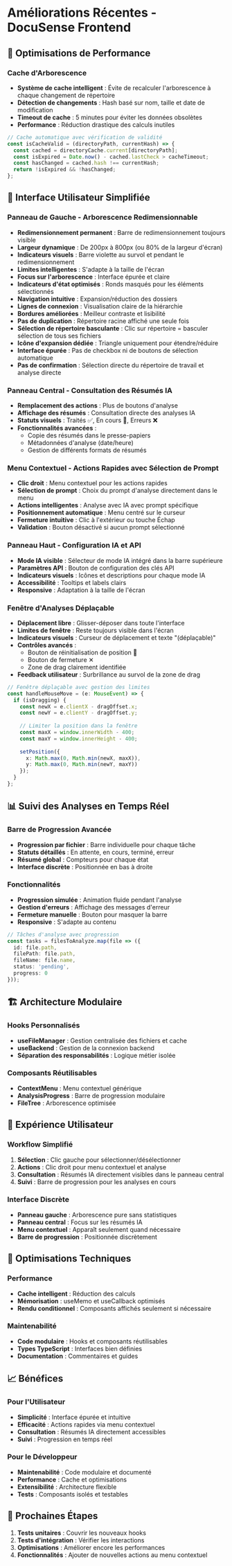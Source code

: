 # Améliorations Récentes - DocuSense Frontend

## 🚀 Optimisations de Performance

### Cache d'Arborescence
- **Système de cache intelligent** : Évite de recalculer l'arborescence à chaque changement de répertoire
- **Détection de changements** : Hash basé sur nom, taille et date de modification
- **Timeout de cache** : 5 minutes pour éviter les données obsolètes
- **Performance** : Réduction drastique des calculs inutiles

```typescript
// Cache automatique avec vérification de validité
const isCacheValid = (directoryPath, currentHash) => {
  const cached = directoryCache.current[directoryPath];
  const isExpired = Date.now() - cached.lastCheck > cacheTimeout;
  const hasChanged = cached.hash !== currentHash;
  return !isExpired && !hasChanged;
};
```

## 🎯 Interface Utilisateur Simplifiée

### Panneau de Gauche - Arborescence Redimensionnable
- **Redimensionnement permanent** : Barre de redimensionnement toujours visible
- **Largeur dynamique** : De 200px à 800px (ou 80% de la largeur d'écran)
- **Indicateurs visuels** : Barre violette au survol et pendant le redimensionnement
- **Limites intelligentes** : S'adapte à la taille de l'écran
- **Focus sur l'arborescence** : Interface épurée et claire
- **Indicateurs d'état optimisés** : Ronds masqués pour les éléments sélectionnés
- **Navigation intuitive** : Expansion/réduction des dossiers
- **Lignes de connexion** : Visualisation claire de la hiérarchie
- **Bordures améliorées** : Meilleur contraste et lisibilité
- **Pas de duplication** : Répertoire racine affiché une seule fois
- **Sélection de répertoire basculante** : Clic sur répertoire = basculer sélection de tous ses fichiers
- **Icône d'expansion dédiée** : Triangle uniquement pour étendre/réduire
- **Interface épurée** : Pas de checkbox ni de boutons de sélection automatique
- **Pas de confirmation** : Sélection directe du répertoire de travail et analyse directe

### Panneau Central - Consultation des Résumés IA
- **Remplacement des actions** : Plus de boutons d'analyse
- **Affichage des résumés** : Consultation directe des analyses IA
- **Statuts visuels** : Traités ✅, En cours 🔄, Erreurs ❌
- **Fonctionnalités avancées** :
  - Copie des résumés dans le presse-papiers
  - Métadonnées d'analyse (date/heure)
  - Gestion de différents formats de résumés

### Menu Contextuel - Actions Rapides avec Sélection de Prompt
- **Clic droit** : Menu contextuel pour les actions rapides
- **Sélection de prompt** : Choix du prompt d'analyse directement dans le menu
- **Actions intelligentes** : Analyse avec IA avec prompt spécifique
- **Positionnement automatique** : Menu centré sur le curseur
- **Fermeture intuitive** : Clic à l'extérieur ou touche Échap
- **Validation** : Bouton désactivé si aucun prompt sélectionné

### Panneau Haut - Configuration IA et API
- **Mode IA visible** : Sélecteur de mode IA intégré dans la barre supérieure
- **Paramètres API** : Bouton de configuration des clés API
- **Indicateurs visuels** : Icônes et descriptions pour chaque mode IA
- **Accessibilité** : Tooltips et labels clairs
- **Responsive** : Adaptation à la taille de l'écran

### Fenêtre d'Analyses Déplaçable
- **Déplacement libre** : Glisser-déposer dans toute l'interface
- **Limites de fenêtre** : Reste toujours visible dans l'écran
- **Indicateurs visuels** : Curseur de déplacement et texte "(déplaçable)"
- **Contrôles avancés** :
  - Bouton de réinitialisation de position 🔄
  - Bouton de fermeture ✕
  - Zone de drag clairement identifiée
- **Feedback utilisateur** : Surbrillance au survol de la zone de drag

```typescript
// Fenêtre déplaçable avec gestion des limites
const handleMouseMove = (e: MouseEvent) => {
  if (isDragging) {
    const newX = e.clientX - dragOffset.x;
    const newY = e.clientY - dragOffset.y;
    
    // Limiter la position dans la fenêtre
    const maxX = window.innerWidth - 400;
    const maxY = window.innerHeight - 400;
    
    setPosition({
      x: Math.max(0, Math.min(newX, maxX)),
      y: Math.max(0, Math.min(newY, maxY))
    });
  }
};
```

## 📊 Suivi des Analyses en Temps Réel

### Barre de Progression Avancée
- **Progression par fichier** : Barre individuelle pour chaque tâche
- **Statuts détaillés** : En attente, en cours, terminé, erreur
- **Résumé global** : Compteurs pour chaque état
- **Interface discrète** : Positionnée en bas à droite

### Fonctionnalités
- **Progression simulée** : Animation fluide pendant l'analyse
- **Gestion d'erreurs** : Affichage des messages d'erreur
- **Fermeture manuelle** : Bouton pour masquer la barre
- **Responsive** : S'adapte au contenu

```typescript
// Tâches d'analyse avec progression
const tasks = filesToAnalyze.map(file => ({
  id: file.path,
  filePath: file.path,
  fileName: file.name,
  status: 'pending',
  progress: 0
}));
```

## 🏗️ Architecture Modulaire

### Hooks Personnalisés
- **useFileManager** : Gestion centralisée des fichiers et cache
- **useBackend** : Gestion de la connexion backend
- **Séparation des responsabilités** : Logique métier isolée

### Composants Réutilisables
- **ContextMenu** : Menu contextuel générique
- **AnalysisProgress** : Barre de progression modulaire
- **FileTree** : Arborescence optimisée

## 🎨 Expérience Utilisateur

### Workflow Simplifié
1. **Sélection** : Clic gauche pour sélectionner/désélectionner
2. **Actions** : Clic droit pour menu contextuel et analyse
3. **Consultation** : Résumés IA directement visibles dans le panneau central
4. **Suivi** : Barre de progression pour les analyses en cours

### Interface Discrète
- **Panneau gauche** : Arborescence pure sans statistiques
- **Panneau central** : Focus sur les résumés IA
- **Menu contextuel** : Apparaît seulement quand nécessaire
- **Barre de progression** : Positionnée discrètement

## 🔧 Optimisations Techniques

### Performance
- **Cache intelligent** : Réduction des calculs
- **Mémorisation** : useMemo et useCallback optimisés
- **Rendu conditionnel** : Composants affichés seulement si nécessaire

### Maintenabilité
- **Code modulaire** : Hooks et composants réutilisables
- **Types TypeScript** : Interfaces bien définies
- **Documentation** : Commentaires et guides

## 📈 Bénéfices

### Pour l'Utilisateur
- **Simplicité** : Interface épurée et intuitive
- **Efficacité** : Actions rapides via menu contextuel
- **Consultation** : Résumés IA directement accessibles
- **Suivi** : Progression en temps réel

### Pour le Développeur
- **Maintenabilité** : Code modulaire et documenté
- **Performance** : Cache et optimisations
- **Extensibilité** : Architecture flexible
- **Tests** : Composants isolés et testables

## 🚀 Prochaines Étapes

1. **Tests unitaires** : Couvrir les nouveaux hooks
2. **Tests d'intégration** : Vérifier les interactions
3. **Optimisations** : Améliorer encore les performances
4. **Fonctionnalités** : Ajouter de nouvelles actions au menu contextuel 